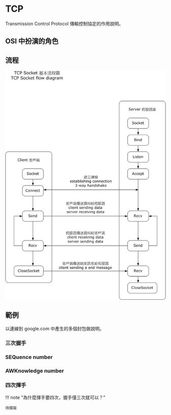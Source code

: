 # TCP

Transmission Control Protocol 傳輸控制協定的作用說明。

## OSI 中扮演的角色

## 流程

![TCP 在 Berkeley Socket 之上的流程，made by OnionBulb。](../../images/tcp-socket.png)

## 範例

以連線到 google.com 中產生的多個封包做說明。

### 三次握手

### SEQuence number

### AWKnowledge number

### 四次揮手

!!! note "為什麼揮手要四次，握手僅三次就可以？"

    待撰寫
